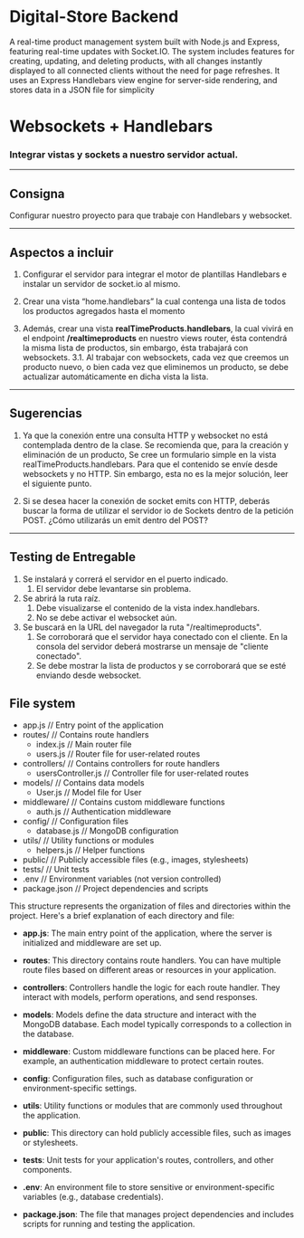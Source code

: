 
# Digital-Store Backend
A real-time product management system built with Node.js and Express, featuring real-time updates with Socket.IO. The system includes features for creating, updating, and deleting products, with all changes instantly displayed to all connected clients without the need for page refreshes. It uses an Express Handlebars view engine for server-side rendering, and stores data in a JSON file for simplicity


# Websockets + Handlebars
### Integrar vistas y sockets a nuestro servidor actual.

---
## Consigna

Configurar nuestro proyecto para que trabaje con Handlebars y websocket.

---

## Aspectos a incluir

1. Configurar el servidor para integrar el motor de plantillas Handlebars e instalar un servidor de socket.io al mismo.
2. Crear una vista “home.handlebars” la cual contenga una lista de todos los productos agregados hasta el momento

3. Además, crear una vista **realTimeProducts.handlebars**, la cual vivirá en el endpoint **/realtimeproducts** en nuestro views router, ésta contendrá la misma lista de productos, sin embargo, ésta trabajará con websockets.
    3.1. Al trabajar con websockets, cada vez que creemos un producto nuevo, o bien cada vez que eliminemos un producto, se debe actualizar automáticamente en dicha vista la lista.

---

## Sugerencias

1. Ya que la conexión entre una consulta HTTP y websocket no está contemplada dentro de la clase. Se recomienda que, para la creación y eliminación de un producto, Se cree un formulario simple en la vista  realTimeProducts.handlebars. Para que el contenido se envíe desde websockets y no HTTP. Sin embargo, esta no es la mejor solución, leer el siguiente punto.

2. Si se desea hacer la conexión de socket emits con HTTP, deberás buscar la forma de utilizar el servidor io de Sockets dentro de la petición POST. ¿Cómo utilizarás un emit dentro del POST?

---

## Testing de Entregable

1. Se instalará y correrá el servidor en el puerto indicado.
   1. El servidor debe levantarse sin problema.
2. Se abrirá la ruta raíz.
   1. Debe visualizarse el contenido de la vista index.handlebars.
   2. No se debe activar el websocket aún.
3. Se buscará en la URL del navegador la ruta "/realtimeproducts".
   1. Se corroborará que el servidor haya conectado con el cliente. En la consola del servidor deberá mostrarse un mensaje de "cliente conectado".
   2. Se debe mostrar la lista de productos y se corroborará que se esté enviando desde websocket.


## File system

- app.js              // Entry point of the application
- routes/             // Contains route handlers
  - index.js          // Main router file
  - users.js          // Router file for user-related routes
- controllers/        // Contains controllers for route handlers
  - usersController.js   // Controller file for user-related routes
- models/             // Contains data models
  - User.js           // Model file for User
- middleware/         // Contains custom middleware functions
  - auth.js           // Authentication middleware
- config/             // Configuration files
  - database.js       // MongoDB configuration
- utils/              // Utility functions or modules
  - helpers.js        // Helper functions
- public/             // Publicly accessible files (e.g., images, stylesheets)
- tests/              // Unit tests
- .env                // Environment variables (not version controlled)
- package.json        // Project dependencies and scripts


This structure represents the organization of files and directories within the project. Here's a brief explanation of each directory and file:

- **app.js**: The main entry point of the application, where the server is initialized and middleware are set up.

- **routes**: This directory contains route handlers. You can have multiple route files based on different areas or resources in your application.

- **controllers**: Controllers handle the logic for each route handler. They interact with models, perform operations, and send responses.

- **models**: Models define the data structure and interact with the MongoDB database. Each model typically corresponds to a collection in the database.

- **middleware**: Custom middleware functions can be placed here. For example, an authentication middleware to protect certain routes.

- **config**: Configuration files, such as database configuration or environment-specific settings.

- **utils**: Utility functions or modules that are commonly used throughout the application.

- **public**: This directory can hold publicly accessible files, such as images or stylesheets.

- **tests**: Unit tests for your application's routes, controllers, and other components.

- **.env**: An environment file to store sensitive or environment-specific variables (e.g., database credentials).

- **package.json**: The file that manages project dependencies and includes scripts for running and testing the application.